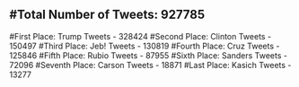 #Total Number of Tweets: 927785 
---
#First Place: Trump Tweets - 328424
#Second Place: Clinton Tweets - 150497
#Third Place: Jeb! Tweets - 130819
#Fourth Place: Cruz Tweets - 125846
#Fifth Place: Rubio Tweets - 87955
#Sixth Place: Sanders Tweets - 72096
#Seventh Place: Carson Tweets - 18871
#Last Place: Kasich Tweets - 13277

